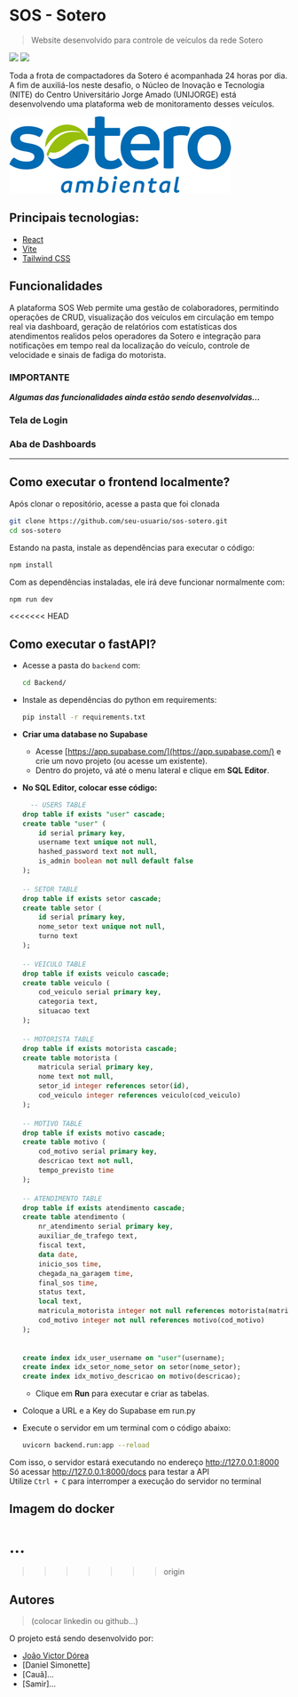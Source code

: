 # SOS - Sotero
> Website desenvolvido para controle de veículos da rede Sotero

<img src="https://img.shields.io/badge/version-0.0.0-green" /> <img src="https://img.shields.io/badge/npm-v11.4.2-orange" />

Toda a frota de compactadores da Sotero é acompanhada 24 horas por dia. A fim de auxiliá-los neste desafio, o Núcleo de Inovação e Tecnologia (NITE) do Centro Universitário Jorge Amado (UNIJORGE) está desenvolvendo uma plataforma web de monitoramento desses veículos.

<img src="public/sotero.png" />  

## Principais tecnologias:

- [React](https://reactjs.org/)
- [Vite](https://vitejs.dev/)
- [Tailwind CSS](https://tailwindcss.com/)

## Funcionalidades
A plataforma SOS Web permite uma gestão de colaboradores, permitindo operações de CRUD, visualização dos veículos em circulação em tempo real via dashboard, geração de relatórios com estatísticas dos atendimentos realidos pelos operadores da Sotero e integração para notificações em tempo real da localização do veículo, controle de velocidade e sinais de fadiga do motorista.

### IMPORTANTE
**_Algumas das funcionalidades ainda estão sendo desenvolvidas..._**

### Tela de Login

### Aba de Dashboards

---
## Como executar o frontend localmente?
Após clonar o repositório, acesse a pasta que foi clonada
```bash
git clone https://github.com/seu-usuario/sos-sotero.git
cd sos-sotero
```
Estando na pasta, instale as dependências para executar o código:
```bash
npm install
```
Com as dependências instaladas, ele irá deve funcionar normalmente com:
```bash
npm run dev
```
<<<<<<< HEAD
## Como executar o fastAPI?
- Acesse a pasta do `backend` com:
  ```bash
  cd Backend/
  ```
- Instale as dependências do python em requirements:
  ```bash
  pip install -r requirements.txt
  ```
- **Criar uma database no Supabase**
  - Acesse [https://app.supabase.com/](https://app.supabase.com/) e crie um novo projeto (ou acesse um existente).
  - Dentro do projeto, vá até o menu lateral e clique em **SQL Editor**.

- **No SQL Editor, colocar esse código:**
  ```sql
    -- USERS TABLE
  drop table if exists "user" cascade;
  create table "user" (
      id serial primary key,
      username text unique not null,
      hashed_password text not null,
      is_admin boolean not null default false
  );
  
  -- SETOR TABLE
  drop table if exists setor cascade;
  create table setor (
      id serial primary key,
      nome_setor text unique not null,
      turno text
  );
  
  -- VEICULO TABLE
  drop table if exists veiculo cascade;
  create table veiculo (
      cod_veiculo serial primary key,
      categoria text,
      situacao text
  );
  
  -- MOTORISTA TABLE
  drop table if exists motorista cascade;
  create table motorista (
      matricula serial primary key,
      nome text not null,
      setor_id integer references setor(id),
      cod_veiculo integer references veiculo(cod_veiculo) 
  );
  
  -- MOTIVO TABLE
  drop table if exists motivo cascade;
  create table motivo (
      cod_motivo serial primary key,
      descricao text not null,
      tempo_previsto time
  );
  
  -- ATENDIMENTO TABLE
  drop table if exists atendimento cascade;
  create table atendimento (
      nr_atendimento serial primary key,
      auxiliar_de_trafego text,
      fiscal text,
      data date,
      inicio_sos time,
      chegada_na_garagem time,
      final_sos time,
      status text,
      local text,
      matricula_motorista integer not null references motorista(matricula),
      cod_motivo integer not null references motivo(cod_motivo)
  );
  
  
  create index idx_user_username on "user"(username);
  create index idx_setor_nome_setor on setor(nome_setor);
  create index idx_motivo_descricao on motivo(descricao);
  ```
  - Clique em **Run** para executar e criar as tabelas.

- Coloque a URL e a Key do Supabase em run.py

- Execute o servidor em um terminal com o código abaixo:
  ```bash
  uvicorn backend.run:app --reload
  ```
Com isso, o servidor estará executando no endereço http://127.0.0.1:8000  
Só acessar http://127.0.0.1:8000/docs para testar a API  
Utilize `Ctrl + C` para interromper a execução do servidor no terminal

## Imagem do docker
...
=======
>>>>>>> origin

## Autores
> (colocar linkedin ou github...)

O projeto está sendo desenvolvido por:
- [João Victor Dórea](https://github.com/Joao-Victor17)
- [Daniel Simonette]
- [Cauã]...
- [Samir]...
